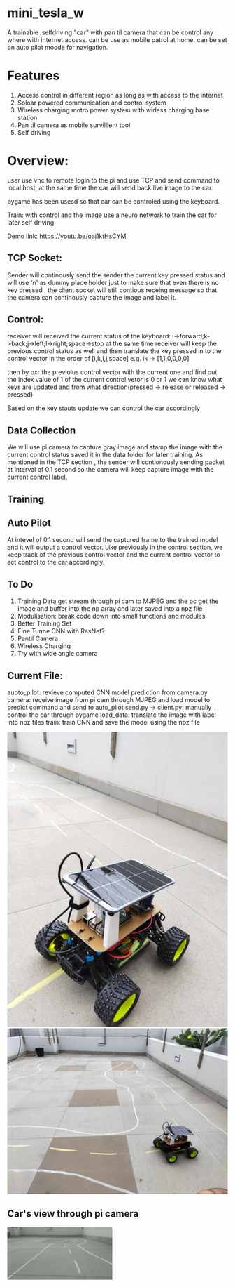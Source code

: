 # mini_tesla_w
A trainable ,selfdriving "car" with pan til camera that can be control any where with internet access.
can be use as mobile patrol at home.
can be set on auto pilot moode for navigation.

# Features
1. Access control in different region as long as with access to the internet
2. Soloar powered communication and control system
3. Wireless charging motro power system with wirless charging base station
4. Pan til camera as mobile survillient tool
5. Self driving

# Overview:
user use vnc to remote login to the pi and use TCP and send command to local host, at the same time 
the car will send back live image to the car.

pygame has been usesd so that car can be controled using the keyboard.


Train: 
with control and the image use a neuro network to train the car for later self driving


Demo link:
https://youtu.be/oaj1ktHsCYM

## TCP Socket:
Sender will continously send the sender the current key pressed status and will use 'n' as dummy place holder just to make sure that even there is no key pressed , the client socket will still contious receing message so that the camera can continously capture the image and label it.



## Control:
receiver will received the current status of the keyboard:
i->forward;k->back;j->left;l->right;space->stop
at the same time receiver will keep the previous control status as well
and then translate the key pressed in to the control vector in the order of [i,k,l,j,space]
e.g. ik -> [1,1,0,0,0,0]

then by oxr the previoius control vector with the current one and find out the index value of 1 of the current control vetor is 0 or 1 we can know what keys are updated and from what direction(pressed -> release or released -> pressed)

Based on the key stauts update we can control the car accordingly

## Data Collection
We will use pi camera to capture gray image and stamp the image with the current control status saved it in the data folder for later training.
As mentioned in the TCP section , the sender will contionously sending packet at interval of 0.1 second so the camera will keep capture image with the current control label.

## Training

## Auto Pilot
At intevel of 0.1 second will send the captured frame to the trained model and it will output a control vector.
Like previously in the control section, we keep track of the previous control vector and the current control vector to act control to the car accordingly.


## To Do
1. Training Data get stream through pi cam to MJPEG and the pc get the image and buffer into the np array and later saved into a npz file
2. Modulisation: break code down into small functions and modules
3. Better Training Set
4. Fine Tunne CNN with ResNet?
5. Pantil Camera
6. Wireless Charging
7. Try with wide angle camera

## Current File:
auoto_pilot: revieve computed CNN model prediction from camera.py
camera: receive image from pi cam through MJPEG and load model to predict command and send to auto_pilot
send.py -> client.py: manually control the car through pygame
load_data: translate the image with label into npz files 
train: train CNN and save the model using the npz file








![alt text](car1.jpeg)
![alt text](car2.jpeg)
## Car's view through pi camera
![alt text](view.jpg)




